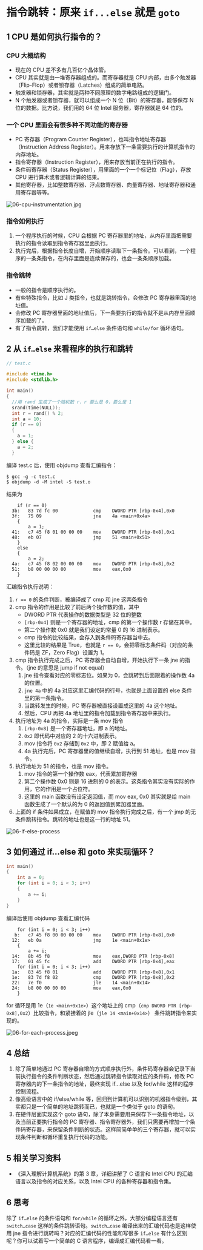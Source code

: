 # 指令跳转：原来 `if...else` 就是 `goto`

## 1 CPU 是如何执行指令的？

### CPU 大概结构

- 现在的 CPU 差不多有几百亿个晶体管。
- CPU 其实就是由一堆寄存器组成的。而寄存器就是 CPU 内部，由多个触发器（Flip-Flop）或者锁存器（Latches）组成的简单电路。
- 触发器和锁存器，其实就是两种不同原理的数字电路组成的逻辑门。
- N 个触发器或者锁存器，就可以组成一个 N 位（Bit）的寄存器，能够保存 N 位的数据。比方说，我们用的 64 位 Intel 服务器，寄存器就是 64 位的。

### 一个 CPU 里面会有很多种不同功能的寄存器

- PC 寄存器（Program Counter Register），也叫指令地址寄存器（Instruction Address Register）。用来存放下一条需要执行的计算机指令的内存地址。
- 指令寄存器（Instruction Register），用来存放当前正在执行的指令。
- 条件码寄存器（Status Register），用里面的一个一个标记位（Flag），存放 CPU 进行算术或者逻辑计算的结果。
- 其他寄存器，比如整数寄存器、浮点数寄存器、向量寄存器、地址寄存器和通用寄存器等等。

![06-cpu-instrumentation.jpg](images/06-cpu-instrumentation.jpg)

### 指令如何执行

1. 一个程序执行的时候，CPU 会根据 PC 寄存器里的地址，从内存里面把需要执行的指令读取到指令寄存器里面执行。
2. 执行完后，根据指令长度自增，开始顺序读取下一条指令。可以看到，一个程序的一条条指令，在内存里面是连续保存的，也会一条条顺序加载。

### 指令跳转

- 一般的指令是顺序执行的。
- 有些特殊指令，比如 J 类指令，也就是跳转指令，会修改 PC 寄存器里面的地址值。
- 会修改 PC 寄存器里面的地址值后，下一条要执行的指令就不是从内存里面顺序加载的了。
- 有了指令跳转，我们才能使用 `if…else` 条件语句和 `while/for` 循环语句。

## 2 从 `if…else` 来看程序的执行和跳转

```c
// test.c

#include <time.h>
#include <stdlib.h>

int main()
{
  //用 rand 生成了一个随机数 r，r 要么是 0，要么是 1
  srand(time(NULL));
  int r = rand() % 2;
  int a = 10;
  if (r == 0)
  {
    a = 1;
  } else {
    a = 2;
  }
```

编译 test.c 后，使用 objdump 查看汇编指令：

```shell
$ gcc -g -c test.c
$ objdump -d -M intel -S test.o
```

结果为

```log
    if (r == 0)
  3b:   83 7d fc 00             cmp    DWORD PTR [rbp-0x4],0x0
  3f:   75 09                   jne    4a <main+0x4a>
    {
        a = 1;
  41:   c7 45 f8 01 00 00 00    mov    DWORD PTR [rbp-0x8],0x1
  48:   eb 07                   jmp    51 <main+0x51>
    }
    else
    {
        a = 2;
  4a:   c7 45 f8 02 00 00 00    mov    DWORD PTR [rbp-0x8],0x2
  51:   b8 00 00 00 00          mov    eax,0x0
    }
```

汇编指令执行说明：

1. `r == 0` 的条件判断，被编译成了 cmp 和 jne 这两条指令
2. cmp 指令的作用是比较了前后两个操作数的值，其中
   - DWORD PTR 代表操作的数据类型是 32 位的整数
   - `[rbp-0x4]` 则是一个寄存器的地址，cmp 的第一个操作数 r 存储在其中。
   - 第二个操作数 0x0 就是我们设定的常量 0 的 16 进制表示。
   - cmp 指令的比较结果，会存入到条件码寄存器当中去。
   - 这里比较的结果是 True，也就是 `r == 0`，会把零标志条件码（对应的条件码是 ZF，Zero Flag）设置为 1。
3. cmp 指令执行完成之后，PC 寄存器会自动自增，开始执行下一条 jne 的指令。（jne 的意思是  jump if not equal）
   1. jne 指令查看对应的零标志位。如果为 0，会跳转到后面跟着的操作数 4a 的位置。
   2. `jne 4a` 中的 4a 对应这里汇编代码的行号，也就是上面设置的 else 条件里的第一条指令。
   3. 当跳转发生的时候，PC 寄存器被直接设置成这里的 4a 这个地址。
   4. 然后，CPU 再把 4a 地址里的指令加载到指令寄存器中来执行。
4. 执行地址为 4a 的指令，实际是一条 mov 指令
   1. `[rbp-0x8]` 是一个寄存器地址，即 a 的地址。
   2. `0x2` 即代码中对应的 2 的十六进制表示。
   3. mov 指令将 `0x2` 存储到 `0x2` 中，即 2 赋值给 a。
   4. 4a 执行完后，PC 寄存器里的值继续自增，执行到 51 地址，也是 mov 指令。
5. 执行地址为 51 的指令，也是 mov 指令。
   1. mov 指令的第一个操作数 eax，代表累加寄存器
   2. 第二个操作数 0x0 则是 16 进制的 0 的表示。这条指令其实没有实际的作用，它的作用是一个占位符。
   3. 这里的 main 函数没有设定返回值，而 mov eax, 0x0 其实就是给 main 函数生成了一个默认的为 0 的返回值到累加器里面。
6. 上面的 if 条件如果成立，在赋值的 mov 指令执行完成之后，有一个 jmp 的无条件跳转指令。跳转的地址也是这一行的地址 51。

![06-if-else-process](images/06-if-else-process.jpeg)

## 3 如何通过 if…else 和 goto 来实现循环？

```c
int main()
{
    int a = 0;
    for (int i = 0; i < 3; i++)
    {
        a += i;
    }
}
```

编译后使用 objdump 查看汇编代码

```log
    for (int i = 0; i < 3; i++)
   b:   c7 45 f8 00 00 00 00    mov    DWORD PTR [rbp-0x8],0x0
  12:   eb 0a                   jmp    1e <main+0x1e>
    {
        a += i;
  14:   8b 45 f8                mov    eax,DWORD PTR [rbp-0x8]
  17:   01 45 fc                add    DWORD PTR [rbp-0x4],eax
    for (int i = 0; i < 3; i++)
  1a:   83 45 f8 01             add    DWORD PTR [rbp-0x8],0x1
  1e:   83 7d f8 02             cmp    DWORD PTR [rbp-0x8],0x2
  22:   7e f0                   jle    14 <main+0x14>
  24:   b8 00 00 00 00          mov    eax,0x0
    }
```

for 循环是用 1e（`1e <main+0x1e>`）这个地址上的 cmp（`cmp DWORD PTR [rbp-0x8],0x2`）比较指令，和紧接着的 jle（`jle 14 <main+0x14>`） 条件跳转指令来实现的。

![06-for-each-process.jpeg](images/06-for-each-process.jpeg)

## 4 总结

1. 除了简单地通过 PC 寄存器自增的方式顺序执行外，条件码寄存器会记录下当前执行指令的条件判断状态，然后通过跳转指令读取对应的条件码，修改 PC 寄存器内的下一条指令的地址，最终实现 if…else 以及 for/while 这样的程序控制流程。
2. 像高级语言中的 if/else/while 等，回归到计算机可以识别的机器指令级别，其实都只是一个简单的地址跳转而已，也就是一个类似于 goto 的语句。
3. 在硬件层面实现这个 goto 语句，除了本身需要用来保存下一条指令地址，以及当前正要执行指令的 PC 寄存器、指令寄存器外，我们只需要再增加一个条件码寄存器，来保留条件判断的状态。这样简简单单的三个寄存器，就可以实现条件判断和循环重复执行代码的功能。

## 5 相关学习资料

- 《深入理解计算机系统》的第 3 章，详细讲解了 C 语言和 Intel CPU 的汇编语言以及指令的对应关系，以及 Intel CPU 的各种寄存器和指令集。

## 6 思考

除了 `if…else` 的条件语句和 `for/while` 的循环之外，大部分编程语言还有 `switch…case` 这样的条件跳转语句。`switch…case` 编译出来的汇编代码也是这样使用 jne 指令进行跳转吗？对应的汇编代码的性能和写很多 `if…else` 有什么区别呢？你可以试着写一个简单的 C 语言程序，编译成汇编代码看一看。
